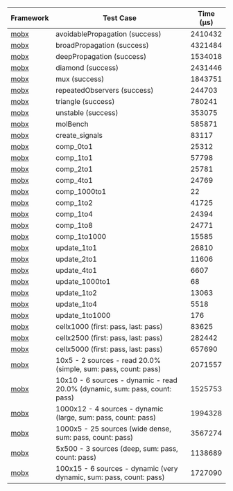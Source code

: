 | Framework | Test Case | Time (μs) |
| --- | --- | --- |
| [mobx](https://github.com/mobxjs/mobx.dart) | avoidablePropagation (success) | 2410432 |
| [mobx](https://github.com/mobxjs/mobx.dart) | broadPropagation (success) | 4321484 |
| [mobx](https://github.com/mobxjs/mobx.dart) | deepPropagation (success) | 1534018 |
| [mobx](https://github.com/mobxjs/mobx.dart) | diamond (success) | 2431446 |
| [mobx](https://github.com/mobxjs/mobx.dart) | mux (success) | 1843751 |
| [mobx](https://github.com/mobxjs/mobx.dart) | repeatedObservers (success) | 244703 |
| [mobx](https://github.com/mobxjs/mobx.dart) | triangle (success) | 780241 |
| [mobx](https://github.com/mobxjs/mobx.dart) | unstable (success) | 353075 |
| [mobx](https://github.com/mobxjs/mobx.dart) | molBench | 585871 |
| [mobx](https://github.com/mobxjs/mobx.dart) | create_signals | 83117 |
| [mobx](https://github.com/mobxjs/mobx.dart) | comp_0to1 | 25312 |
| [mobx](https://github.com/mobxjs/mobx.dart) | comp_1to1 | 57798 |
| [mobx](https://github.com/mobxjs/mobx.dart) | comp_2to1 | 25781 |
| [mobx](https://github.com/mobxjs/mobx.dart) | comp_4to1 | 24769 |
| [mobx](https://github.com/mobxjs/mobx.dart) | comp_1000to1 | 22 |
| [mobx](https://github.com/mobxjs/mobx.dart) | comp_1to2 | 41725 |
| [mobx](https://github.com/mobxjs/mobx.dart) | comp_1to4 | 24394 |
| [mobx](https://github.com/mobxjs/mobx.dart) | comp_1to8 | 24771 |
| [mobx](https://github.com/mobxjs/mobx.dart) | comp_1to1000 | 15585 |
| [mobx](https://github.com/mobxjs/mobx.dart) | update_1to1 | 26810 |
| [mobx](https://github.com/mobxjs/mobx.dart) | update_2to1 | 11606 |
| [mobx](https://github.com/mobxjs/mobx.dart) | update_4to1 | 6607 |
| [mobx](https://github.com/mobxjs/mobx.dart) | update_1000to1 | 68 |
| [mobx](https://github.com/mobxjs/mobx.dart) | update_1to2 | 13063 |
| [mobx](https://github.com/mobxjs/mobx.dart) | update_1to4 | 5518 |
| [mobx](https://github.com/mobxjs/mobx.dart) | update_1to1000 | 176 |
| [mobx](https://github.com/mobxjs/mobx.dart) | cellx1000 (first: pass, last: pass) | 83625 |
| [mobx](https://github.com/mobxjs/mobx.dart) | cellx2500 (first: pass, last: pass) | 282442 |
| [mobx](https://github.com/mobxjs/mobx.dart) | cellx5000 (first: pass, last: pass) | 657690 |
| [mobx](https://github.com/mobxjs/mobx.dart) | 10x5 - 2 sources - read 20.0% (simple, sum: pass, count: pass) | 2071557 |
| [mobx](https://github.com/mobxjs/mobx.dart) | 10x10 - 6 sources - dynamic - read 20.0% (dynamic, sum: pass, count: pass) | 1525753 |
| [mobx](https://github.com/mobxjs/mobx.dart) | 1000x12 - 4 sources - dynamic (large, sum: pass, count: pass) | 1994328 |
| [mobx](https://github.com/mobxjs/mobx.dart) | 1000x5 - 25 sources (wide dense, sum: pass, count: pass) | 3567274 |
| [mobx](https://github.com/mobxjs/mobx.dart) | 5x500 - 3 sources (deep, sum: pass, count: pass) | 1138689 |
| [mobx](https://github.com/mobxjs/mobx.dart) | 100x15 - 6 sources - dynamic (very dynamic, sum: pass, count: pass) | 1727090 |
